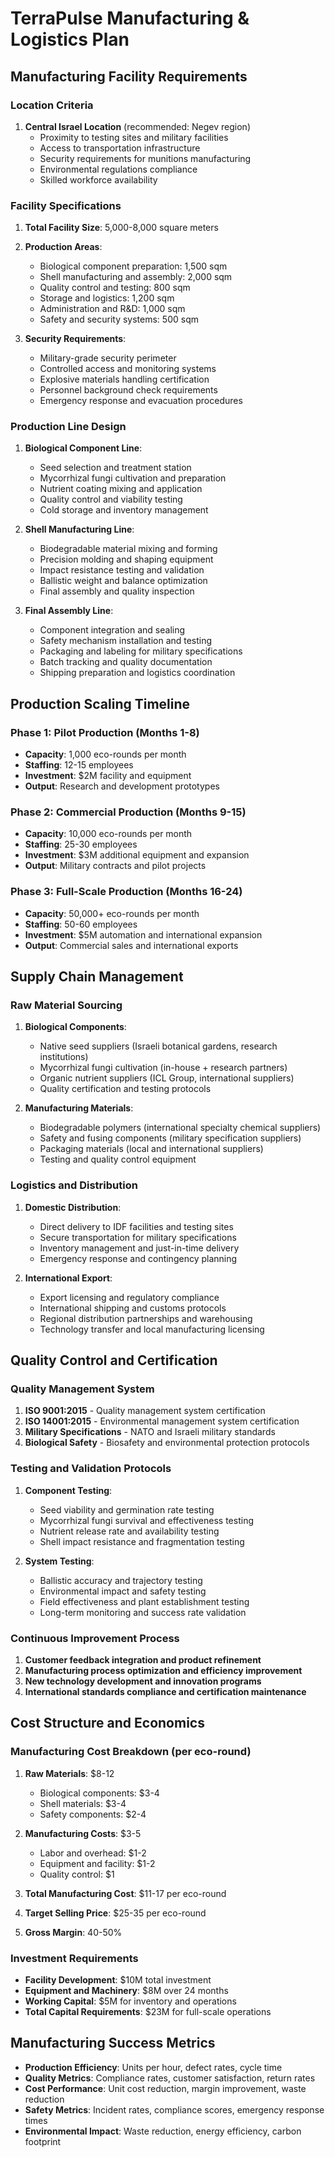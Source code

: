 ﻿# TerraPulse Manufacturing & Logistics Plan

## Manufacturing Facility Requirements

### Location Criteria
1. **Central Israel Location** (recommended: Negev region)
   - Proximity to testing sites and military facilities
   - Access to transportation infrastructure
   - Security requirements for munitions manufacturing
   - Environmental regulations compliance
   - Skilled workforce availability

### Facility Specifications
1. **Total Facility Size**: 5,000-8,000 square meters
2. **Production Areas**:
   - Biological component preparation: 1,500 sqm
   - Shell manufacturing and assembly: 2,000 sqm
   - Quality control and testing: 800 sqm
   - Storage and logistics: 1,200 sqm
   - Administration and R&D: 1,000 sqm
   - Safety and security systems: 500 sqm

3. **Security Requirements**:
   - Military-grade security perimeter
   - Controlled access and monitoring systems
   - Explosive materials handling certification
   - Personnel background check requirements
   - Emergency response and evacuation procedures

### Production Line Design
1. **Biological Component Line**:
   - Seed selection and treatment station
   - Mycorrhizal fungi cultivation and preparation
   - Nutrient coating mixing and application
   - Quality control and viability testing
   - Cold storage and inventory management

2. **Shell Manufacturing Line**:
   - Biodegradable material mixing and forming
   - Precision molding and shaping equipment
   - Impact resistance testing and validation
   - Ballistic weight and balance optimization
   - Final assembly and quality inspection

3. **Final Assembly Line**:
   - Component integration and sealing
   - Safety mechanism installation and testing
   - Packaging and labeling for military specifications
   - Batch tracking and quality documentation
   - Shipping preparation and logistics coordination

## Production Scaling Timeline

### Phase 1: Pilot Production (Months 1-8)
- **Capacity**: 1,000 eco-rounds per month
- **Staffing**: 12-15 employees
- **Investment**: $2M facility and equipment
- **Output**: Research and development prototypes

### Phase 2: Commercial Production (Months 9-15)
- **Capacity**: 10,000 eco-rounds per month
- **Staffing**: 25-30 employees
- **Investment**: $3M additional equipment and expansion
- **Output**: Military contracts and pilot projects

### Phase 3: Full-Scale Production (Months 16-24)
- **Capacity**: 50,000+ eco-rounds per month
- **Staffing**: 50-60 employees
- **Investment**: $5M automation and international expansion
- **Output**: Commercial sales and international exports

## Supply Chain Management

### Raw Material Sourcing
1. **Biological Components**:
   - Native seed suppliers (Israeli botanical gardens, research institutions)
   - Mycorrhizal fungi cultivation (in-house + research partners)
   - Organic nutrient suppliers (ICL Group, international suppliers)
   - Quality certification and testing protocols

2. **Manufacturing Materials**:
   - Biodegradable polymers (international specialty chemical suppliers)
   - Safety and fusing components (military specification suppliers)
   - Packaging materials (local and international suppliers)
   - Testing and quality control equipment

### Logistics and Distribution
1. **Domestic Distribution**:
   - Direct delivery to IDF facilities and testing sites
   - Secure transportation for military specifications
   - Inventory management and just-in-time delivery
   - Emergency response and contingency planning

2. **International Export**:
   - Export licensing and regulatory compliance
   - International shipping and customs protocols
   - Regional distribution partnerships and warehousing
   - Technology transfer and local manufacturing licensing

## Quality Control and Certification

### Quality Management System
1. **ISO 9001:2015** - Quality management system certification
2. **ISO 14001:2015** - Environmental management system certification
3. **Military Specifications** - NATO and Israeli military standards
4. **Biological Safety** - Biosafety and environmental protection protocols

### Testing and Validation Protocols
1. **Component Testing**:
   - Seed viability and germination rate testing
   - Mycorrhizal fungi survival and effectiveness testing
   - Nutrient release rate and availability testing
   - Shell impact resistance and fragmentation testing

2. **System Testing**:
   - Ballistic accuracy and trajectory testing
   - Environmental impact and safety testing
   - Field effectiveness and plant establishment testing
   - Long-term monitoring and success rate validation

### Continuous Improvement Process
1. **Customer feedback integration and product refinement**
2. **Manufacturing process optimization and efficiency improvement**
3. **New technology development and innovation programs**
4. **International standards compliance and certification maintenance**

## Cost Structure and Economics

### Manufacturing Cost Breakdown (per eco-round)
1. **Raw Materials**: $8-12
   - Biological components: $3-4
   - Shell materials: $3-4
   - Safety components: $2-4

2. **Manufacturing Costs**: $3-5
   - Labor and overhead: $1-2
   - Equipment and facility: $1-2
   - Quality control: $1

3. **Total Manufacturing Cost**: $11-17 per eco-round
4. **Target Selling Price**: $25-35 per eco-round
5. **Gross Margin**: 40-50%

### Investment Requirements
- **Facility Development**: $10M total investment
- **Equipment and Machinery**: $8M over 24 months
- **Working Capital**: $5M for inventory and operations
- **Total Capital Requirements**: $23M for full-scale operations

## Manufacturing Success Metrics
- **Production Efficiency**: Units per hour, defect rates, cycle time
- **Quality Metrics**: Compliance rates, customer satisfaction, return rates
- **Cost Performance**: Unit cost reduction, margin improvement, waste reduction
- **Safety Metrics**: Incident rates, compliance scores, emergency response times
- **Environmental Impact**: Waste reduction, energy efficiency, carbon footprint

